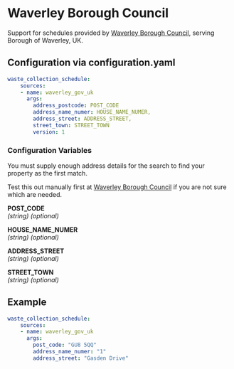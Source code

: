# Waverley Borough Council

Support for schedules provided by [Waverley Borough Council](https://www.waverley.gov.uk/Services/Bins-and-recycling/Rubbish-and-recycling-collections/Check-bin-collection-day), serving Borough of Waverley, UK.

## Configuration via configuration.yaml

```yaml
waste_collection_schedule:
    sources:
    - name: waverley_gov_uk
      args:
        address_postcode: POST_CODE
        address_name_numer: HOUSE_NAME_NUMER,
        address_street: ADDRESS_STREET,
        street_town: STREET_TOWN
        version: 1

```

### Configuration Variables
You must supply enough address details for the search to find your property as the first match.

Test this out manually first at [Waverley Borough Council](https://www.waverley.gov.uk/Services/Bins-and-recycling/Rubbish-and-recycling-collections/Check-bin-collection-day) if you are not sure which are needed.


**POST_CODE**  
*(string) (optional)*

**HOUSE_NAME_NUMER**  
*(string) (optional)*

**ADDRESS_STREET**  
*(string) (optional)*

**STREET_TOWN**  
*(string) (optional)*

## Example

```yaml
waste_collection_schedule:
    sources:
    - name: waverley_gov_uk
      args:
        post_code: "GU8 5QQ"
        address_name_numer: "1"
        address_street: "Gasden Drive"
```
